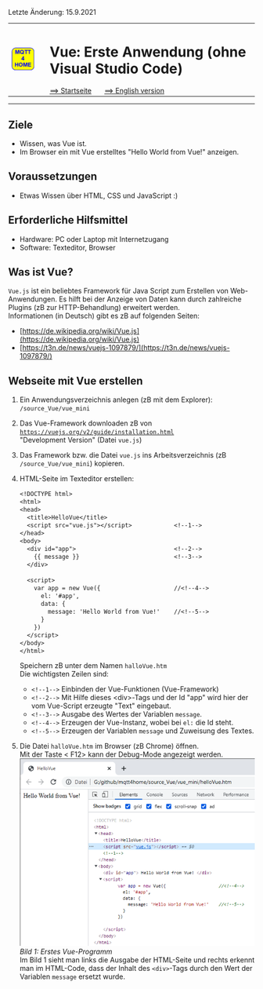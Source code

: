 Letzte &Auml;nderung: 15.9.2021   
<table><tr><td><img src="logo/mqtt4home_96.png"></img></td><td>&nbsp;</td><td>
<h1>Vue: Erste Anwendung (ohne Visual Studio Code)</h1>
<a href="../liesmich.md">==> Startseite</a> &nbsp; &nbsp; &nbsp; 
<a href="m4h501_Vue_Hello_e.md">==> English version</a> &nbsp; &nbsp; &nbsp; 
</td></tr></table><hr>
  
## Ziele
* Wissen, was Vue ist.   
* Im Browser ein mit Vue erstelltes "Hello World from Vue!" anzeigen.   
   

## Voraussetzungen
* Etwas Wissen &uuml;ber HTML, CSS und JavaScript :)

## Erforderliche Hilfsmittel
* Hardware: PC oder Laptop mit Internetzugang
* Software: Texteditor, Browser

## Was ist Vue?
`Vue.js` ist ein beliebtes Framework f&uuml;r Java Script zum Erstellen von Web-Anwendungen. Es hilft bei der Anzeige von Daten kann durch zahlreiche Plugins (zB zur HTTP-Behandlung) erweitert werden.   
Informationen (in Deutsch) gibt es zB auf folgenden Seiten:   
* [https://de.wikipedia.org/wiki/Vue.js](https://de.wikipedia.org/wiki/Vue.js)   
* [https://t3n.de/news/vuejs-1097879/](https://t3n.de/news/vuejs-1097879/)   
   
## Webseite mit Vue erstellen
1. Ein Anwendungsverzeichnis anlegen (zB mit dem Explorer):   
   `/source_Vue/vue_mini`   

2. Das Vue-Framework downloaden zB von [`https://vuejs.org/v2/guide/installation.html`](https://vuejs.org/v2/guide/installation.html)   
"Development Version" (Datei `vue.js`)   

3.  Das Framework bzw. die Datei `vue.js` ins Arbeitsverzeichnis (zB `/source_Vue/vue_mini`) kopieren.   

4. HTML-Seite im Texteditor erstellen:   
   ```   
   <!DOCTYPE html>
   <html>
   <head>
     <title>HelloVue</title>
     <script src="vue.js"></script>            <!--1-->
   </head>
   <body>
     <div id="app">                            <!--2-->
       {{ message }}                           <!--3-->
     </div>

     <script>
       var app = new Vue({                     //<!--4-->
         el: '#app',
         data: {
           message: 'Hello World from Vue!'    //<!--5-->
         }
       })
     </script>
   </body>
   </html>
   ```   
   Speichern zB unter dem Namen `halloVue.htm`   
   Die wichtigsten Zeilen sind:   
   * `<!--1-->` Einbinden der Vue-Funktionen (Vue-Framework)   
   * `<!--2-->` Mit Hilfe dieses &lt;div&gt;-Tags und der Id "app" wird hier der vom Vue-Script erzeugte "Text" eingebaut.   
   * `<!--3-->` Ausgabe des Wertes der Variablen `message`.   
   * `<!--4-->` Erzeugen der Vue-Instanz, wobei bei `el:` die Id steht.   
   * `<!--5-->` Erzeugen der Variablen `message` und Zuweisung des Textes.   

5. Die Datei `halloVue.htm` im Browser (zB Chrome) &ouml;ffnen.   
   Mit der Taste &lt; F12&gt; kann der Debug-Mode angezeigt werden.   
   ![Erstes Vue-Programm](./images/210915_HelloVue1.png "Erstes Vue-Programm")   
   _Bild 1: Erstes Vue-Programm_   
   Im Bild 1 sieht man links die Ausgabe der HTML-Seite und rechts erkennt man im HTML-Code, dass der Inhalt des `<div>`-Tags durch den Wert der Variablen `message` ersetzt wurde.   
